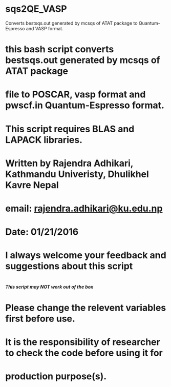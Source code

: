 # sqs2QE_VASP
 Converts bestsqs.out generated by mcsqs of ATAT package to Quantum-Espresso and VASP format.
# this bash script converts bestsqs.out generated by mcsqs of ATAT package
# file to POSCAR, vasp format and pwscf.in Quantum-Espresso format.
# This script requires BLAS and LAPACK libraries.
# Written by Rajendra Adhikari, Kathmandu Univeristy, Dhulikhel Kavre Nepal
# email: rajendra.adhikari@ku.edu.np
# Date: 01/21/2016
# I always welcome your feedback and suggestions about this script
#
##### This script may NOT work out of the box #####
# Please change the relevent variables first before use.
# It is the responsibility of researcher to check the code before using it for
# production purpose(s).
